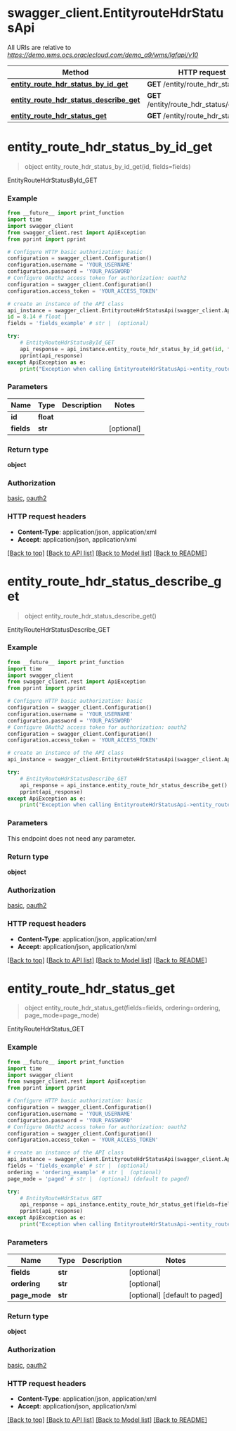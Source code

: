 # swagger_client.EntityrouteHdrStatusApi

All URIs are relative to *https://demo.wms.ocs.oraclecloud.com/demo_a9/wms/lgfapi/v10*

Method | HTTP request | Description
------------- | ------------- | -------------
[**entity_route_hdr_status_by_id_get**](EntityrouteHdrStatusApi.md#entity_route_hdr_status_by_id_get) | **GET** /entity/route_hdr_status/{id} | EntityRouteHdrStatusById_GET
[**entity_route_hdr_status_describe_get**](EntityrouteHdrStatusApi.md#entity_route_hdr_status_describe_get) | **GET** /entity/route_hdr_status/describe | EntityRouteHdrStatusDescribe_GET
[**entity_route_hdr_status_get**](EntityrouteHdrStatusApi.md#entity_route_hdr_status_get) | **GET** /entity/route_hdr_status | EntityRouteHdrStatus_GET


# **entity_route_hdr_status_by_id_get**
> object entity_route_hdr_status_by_id_get(id, fields=fields)

EntityRouteHdrStatusById_GET



### Example
```python
from __future__ import print_function
import time
import swagger_client
from swagger_client.rest import ApiException
from pprint import pprint

# Configure HTTP basic authorization: basic
configuration = swagger_client.Configuration()
configuration.username = 'YOUR_USERNAME'
configuration.password = 'YOUR_PASSWORD'
# Configure OAuth2 access token for authorization: oauth2
configuration = swagger_client.Configuration()
configuration.access_token = 'YOUR_ACCESS_TOKEN'

# create an instance of the API class
api_instance = swagger_client.EntityrouteHdrStatusApi(swagger_client.ApiClient(configuration))
id = 8.14 # float | 
fields = 'fields_example' # str |  (optional)

try:
    # EntityRouteHdrStatusById_GET
    api_response = api_instance.entity_route_hdr_status_by_id_get(id, fields=fields)
    pprint(api_response)
except ApiException as e:
    print("Exception when calling EntityrouteHdrStatusApi->entity_route_hdr_status_by_id_get: %s\n" % e)
```

### Parameters

Name | Type | Description  | Notes
------------- | ------------- | ------------- | -------------
 **id** | **float**|  | 
 **fields** | **str**|  | [optional] 

### Return type

**object**

### Authorization

[basic](../README.md#basic), [oauth2](../README.md#oauth2)

### HTTP request headers

 - **Content-Type**: application/json, application/xml
 - **Accept**: application/json, application/xml

[[Back to top]](#) [[Back to API list]](../README.md#documentation-for-api-endpoints) [[Back to Model list]](../README.md#documentation-for-models) [[Back to README]](../README.md)

# **entity_route_hdr_status_describe_get**
> object entity_route_hdr_status_describe_get()

EntityRouteHdrStatusDescribe_GET



### Example
```python
from __future__ import print_function
import time
import swagger_client
from swagger_client.rest import ApiException
from pprint import pprint

# Configure HTTP basic authorization: basic
configuration = swagger_client.Configuration()
configuration.username = 'YOUR_USERNAME'
configuration.password = 'YOUR_PASSWORD'
# Configure OAuth2 access token for authorization: oauth2
configuration = swagger_client.Configuration()
configuration.access_token = 'YOUR_ACCESS_TOKEN'

# create an instance of the API class
api_instance = swagger_client.EntityrouteHdrStatusApi(swagger_client.ApiClient(configuration))

try:
    # EntityRouteHdrStatusDescribe_GET
    api_response = api_instance.entity_route_hdr_status_describe_get()
    pprint(api_response)
except ApiException as e:
    print("Exception when calling EntityrouteHdrStatusApi->entity_route_hdr_status_describe_get: %s\n" % e)
```

### Parameters
This endpoint does not need any parameter.

### Return type

**object**

### Authorization

[basic](../README.md#basic), [oauth2](../README.md#oauth2)

### HTTP request headers

 - **Content-Type**: application/json, application/xml
 - **Accept**: application/json, application/xml

[[Back to top]](#) [[Back to API list]](../README.md#documentation-for-api-endpoints) [[Back to Model list]](../README.md#documentation-for-models) [[Back to README]](../README.md)

# **entity_route_hdr_status_get**
> object entity_route_hdr_status_get(fields=fields, ordering=ordering, page_mode=page_mode)

EntityRouteHdrStatus_GET



### Example
```python
from __future__ import print_function
import time
import swagger_client
from swagger_client.rest import ApiException
from pprint import pprint

# Configure HTTP basic authorization: basic
configuration = swagger_client.Configuration()
configuration.username = 'YOUR_USERNAME'
configuration.password = 'YOUR_PASSWORD'
# Configure OAuth2 access token for authorization: oauth2
configuration = swagger_client.Configuration()
configuration.access_token = 'YOUR_ACCESS_TOKEN'

# create an instance of the API class
api_instance = swagger_client.EntityrouteHdrStatusApi(swagger_client.ApiClient(configuration))
fields = 'fields_example' # str |  (optional)
ordering = 'ordering_example' # str |  (optional)
page_mode = 'paged' # str |  (optional) (default to paged)

try:
    # EntityRouteHdrStatus_GET
    api_response = api_instance.entity_route_hdr_status_get(fields=fields, ordering=ordering, page_mode=page_mode)
    pprint(api_response)
except ApiException as e:
    print("Exception when calling EntityrouteHdrStatusApi->entity_route_hdr_status_get: %s\n" % e)
```

### Parameters

Name | Type | Description  | Notes
------------- | ------------- | ------------- | -------------
 **fields** | **str**|  | [optional] 
 **ordering** | **str**|  | [optional] 
 **page_mode** | **str**|  | [optional] [default to paged]

### Return type

**object**

### Authorization

[basic](../README.md#basic), [oauth2](../README.md#oauth2)

### HTTP request headers

 - **Content-Type**: application/json, application/xml
 - **Accept**: application/json, application/xml

[[Back to top]](#) [[Back to API list]](../README.md#documentation-for-api-endpoints) [[Back to Model list]](../README.md#documentation-for-models) [[Back to README]](../README.md)

